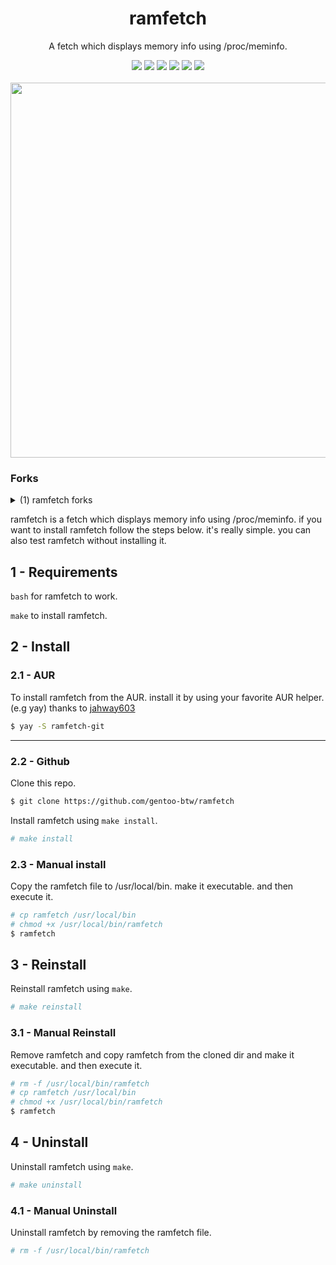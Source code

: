 <div align="center">
  <div>
    <h1>ramfetch</h1>
    <p>A fetch which displays memory info using /proc/meminfo.</p>
    <img src="https://img.shields.io/github/license/gentoo-btw/ramfetch?style=flat-square">
    <img src="https://img.shields.io/github/directory-file-count/gentoo-btw/ramfetch?style=flat-square">
    <img src="https://img.shields.io/github/last-commit/gentoo-btw/ramfetch?style=flat-square">
    <img src="https://img.shields.io/github/forks/gentoo-btw/ramfetch?style=flat-square">
    <img src="https://img.shields.io/github/stars/gentoo-btw/ramfetch?style=flat-square">
    <img src="https://img.shields.io/endpoint.svg?url=https%3A%2F%2Factions-badge.atrox.dev%2Fatrox%2Fsync-dotenv%2Fbadge">
  </div>
  <div>
<br>
<img width="600" src="https://github.com/gentoo-btw/ramfetch/blob/main/assets/example-pic.png?raw=true">
</div>
</div>

### Forks
<!-- ramfetch-forks -->
<details markdown='1'><summary>(1) ramfetch forks</summary>

<h4>1 - devlocalhost's fork<h4>

https://github.com/devlocalhost/ramfetch

<br>
<img src="https://user-images.githubusercontent.com/119129086/208246044-d7239c46-12ca-430a-8fe7-025c3d89b485.png">
</div></details>
<!-- end ramfetch-forks -->


ramfetch is a fetch which displays memory info using /proc/meminfo. if you want to install ramfetch follow the steps below. it's really simple. you can also test ramfetch without installing it.

## 1 - Requirements

`bash` for ramfetch to work.

`make` to install ramfetch.


## 2 - Install

### 2.1 - AUR
To install ramfetch from the AUR. install it by using your favorite AUR helper. (e.g yay) thanks to [jahway603](https://github.com/jahway603)
```bash
$ yay -S ramfetch-git
```
---

### 2.2 - Github
Clone this repo.
```bash
$ git clone https://github.com/gentoo-btw/ramfetch
```
Install ramfetch using `make install`.
```bash
# make install
```
### 2.3 - Manual install
Copy the ramfetch file to /usr/local/bin. make it executable. and then execute it.
```bash
# cp ramfetch /usr/local/bin
# chmod +x /usr/local/bin/ramfetch
$ ramfetch
```

## 3 - Reinstall
Reinstall ramfetch using `make`.
```bash
# make reinstall
```
### 3.1 - Manual Reinstall
Remove ramfetch and copy ramfetch from the cloned dir and make it executable. and then execute it.
```bash
# rm -f /usr/local/bin/ramfetch
# cp ramfetch /usr/local/bin
# chmod +x /usr/local/bin/ramfetch
$ ramfetch
```

## 4 - Uninstall
Uninstall ramfetch using `make`.
```bash
# make uninstall
```
### 4.1 - Manual Uninstall
Uninstall ramfetch by removing the ramfetch file.
```bash
# rm -f /usr/local/bin/ramfetch
```
